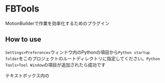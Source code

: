 # FBTools
MotionBuilderで作業を効率化するためのプラグイン

## How to use

`Settings>Preferences`ウィンドウ内のPythonの項目から`Python startup folder`をこのプロジェクトのルートディレクトリに指定してください。`Python Tools>Tool Window`の項目が追加されたら成功です

テキストボックス内の
